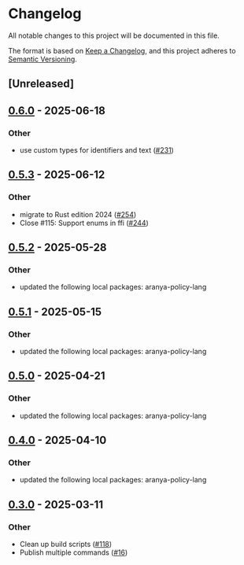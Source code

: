 # Changelog

All notable changes to this project will be documented in this file.

The format is based on [Keep a Changelog](https://keepachangelog.com/en/1.0.0/),
and this project adheres to [Semantic Versioning](https://semver.org/spec/v2.0.0.html).

## [Unreleased]

## [0.6.0](https://github.com/aranya-project/aranya-core/compare/aranya-policy-derive-v0.5.3...aranya-policy-derive-v0.6.0) - 2025-06-18

### Other

- use custom types for identifiers and text ([#231](https://github.com/aranya-project/aranya-core/pull/231))

## [0.5.3](https://github.com/aranya-project/aranya-core/compare/aranya-policy-derive-v0.5.2...aranya-policy-derive-v0.5.3) - 2025-06-12

### Other

- migrate to Rust edition 2024 ([#254](https://github.com/aranya-project/aranya-core/pull/254))
- Close #115: Support enums in ffi ([#244](https://github.com/aranya-project/aranya-core/pull/244))

## [0.5.2](https://github.com/aranya-project/aranya-core/compare/aranya-policy-derive-v0.5.1...aranya-policy-derive-v0.5.2) - 2025-05-28

### Other

- updated the following local packages: aranya-policy-lang

## [0.5.1](https://github.com/aranya-project/aranya-core/compare/aranya-policy-derive-v0.5.0...aranya-policy-derive-v0.5.1) - 2025-05-15

### Other

- updated the following local packages: aranya-policy-lang

## [0.5.0](https://github.com/aranya-project/aranya-core/compare/aranya-policy-derive-v0.4.0...aranya-policy-derive-v0.5.0) - 2025-04-21

### Other

- updated the following local packages: aranya-policy-lang

## [0.4.0](https://github.com/aranya-project/aranya-core/compare/aranya-policy-derive-v0.3.0...aranya-policy-derive-v0.4.0) - 2025-04-10

### Other

- updated the following local packages: aranya-policy-lang

## [0.3.0](https://github.com/aranya-project/aranya-core/compare/aranya-policy-derive-v0.2.0...aranya-policy-derive-v0.3.0) - 2025-03-11

### Other

- Clean up build scripts ([#118](https://github.com/aranya-project/aranya-core/pull/118))
- Publish multiple commands ([#16](https://github.com/aranya-project/aranya-core/pull/16))
